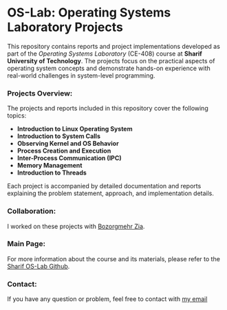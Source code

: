 # OS-Lab: Operating Systems Laboratory Projects

This repository contains reports and project implementations developed as part of the *Operating Systems Laboratory* (CE-408) course at **Sharif University of Technology**. The projects focus on the practical aspects of operating system concepts and demonstrate hands-on experience with real-world challenges in system-level programming.

### Projects Overview:
The projects and reports included in this repository cover the following topics:
- **Introduction to Linux Operating System**
- **Introduction to System Calls**
- **Observing Kernel and OS Behavior**
- **Process Creation and Execution**
- **Inter-Process Communication (IPC)**
- **Memory Management**
- **Introduction to Threads**

Each project is accompanied by detailed documentation and reports explaining the problem statement, approach, and implementation details.

### Collaboration:
I worked on these projects with [Bozorgmehr Zia](https://github.com/BozorgmehrZia).

### Main Page:
For more information about the course and its materials, please refer to the [Sharif OS-Lab Github](https://github.com/Sharif-OS-Lab).

### Contact:
If you have any question or problem, feel free to contact with [my email](amirrezaazari1381@gmail.com)
